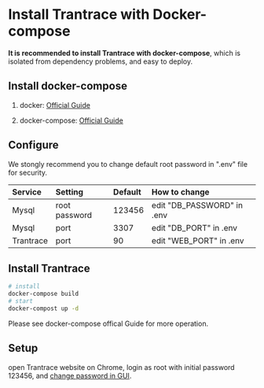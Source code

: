 # Install Trantrace with Docker-compose

<!-- toc -->

**It is recommended to install Trantrace with docker-compose**, which is isolated from dependency problems, and easy to deploy.

## Install docker-compose

1. docker: [Official Guide](https://docs.docker.com/install/)

2. docker-compose: [Official Guide](https://docs.docker.com/compose/install/)  


## Configure

We stongly recommend you to change default root password in ".env" file for security.

| Service | Setting | Default | How to change |
| :--- | :--- | :--- | :--- |
| Mysql | root password | 123456 | edit "DB\_PASSWORD" in .env |
| Mysql | port | 3307 | edit "DB\_PORT" in .env |
| Trantrace | port | 90 | edit "WEB\_PORT" in .env |

## Install Trantrace

```sh 
# install
docker-compose build
# start
docker-compost up -d
```

Please see docker-compose offical Guide for more operation.

## Setup

open Trantrace website on Chrome, login as root with initial password 123456, and  [change password in GUI](../getting-started/registration.md#change-password).
